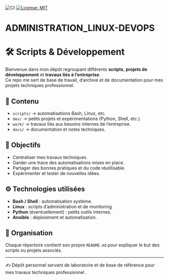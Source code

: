 ![CI](https://github.com/jeyinked/ADMINISTRATION_LINUX-DEVOPS/actions/workflows/ci.yml/badge.svg)
[![License: MIT](https://img.shields.io/badge/License-MIT-yellow.svg)](LICENSE)



# ADMINISTRATION_LINUX-DEVOPS

# 🛠️ Scripts & Développement

Bienvenue dans mon dépôt regroupant différents **scripts**, **projets de développement** et **travaux liés à l’entreprise**.  
Ce repo me sert de base de travail, d’archive et de documentation pour mes projets techniques professionnel.

## 📂 Contenu
- `scripts/` → automatisations Bash, Linux, etc.  
- `dev/` → petits projets et expérimentations (Python, Shell, etc.).  
- `work/` → travaux liés aux besoins internes de l’entreprise.  
- `docs/` → documentation et notes techniques.  

## 🚀 Objectifs
- Centraliser mes travaux techniques.  
- Garder une trace des automatisations mises en place.  
- Partager des bonnes pratiques et du code réutilisable.  
- Expérimenter et tester de nouvelles idées.  

## ⚙️ Technologies utilisées
- **Bash / Shell** : automatisation système.  
- **Linux** : scripts d’administration et de monitoring.  
- **Python** (éventuellement) : petits outils internes.  
- **Ansible** : déploiement et automatisation.

## 📌 Organisation
Chaque répertoire contient son propre `README.md` pour expliquer le but des scripts ou projets associés.  

---

✍️ Dépôt personnel servant de laboratoire et de base de référence pour mes travaux techniques professionnel .
